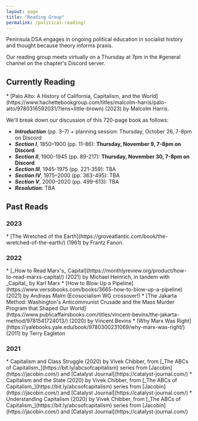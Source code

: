 ```yaml
---
layout: page
title: "Reading Group"
permalink: /political-reading/
---
```

Peninsula DSA engages in ongoing political education in socialist history and thought because theory informs praxis. 
<br>

Our reading group meets virtually on a Thursday at 7pm in the #general channel on the chapter's Discord server.

<h2>Currently Reading</h2>
* [Palo Alto: A History of California, Capitalism, and the World](https://www.hachettebookgroup.com/titles/malcolm-harris/palo-alto/9780316592031/?lens=little-brown) (2023) by Malcolm Harris.
<br>

We'll break down our discussion of this 720-page book as follows:

- **_Introduction_** (pp. 3–7) + planning session: Thursday, October 26, 7-8pm on Discord
- **_Section I_**, 1850–1900 (pp. 11-86): **Thursday, November 9, 7-8pm on Discord**
- **_Section II_**, 1900-1945 (pp. 89-217): **Thursday, November 30, 7-8pm on Discord**
- **_Section III_**, 1945-1975 (pp. 221-359): TBA
- **_Section IV_**, 1975–2000 (pp. 363-495): TBA
- **_Section V_**, 2000–2020 (pp. 499-613): TBA
- **_Resolution_**: TBA

<h2>Past Reads</h2>

<h3>2023</h3>
* [The Wretched of the Earth](https://groveatlantic.com/book/the-wretched-of-the-earth/) (1961) by Frantz Fanon.

<h3>2022</h3>
* [_How to Read Marx's_ Capital](https://monthlyreview.org/product/how-to-read-marxs-capital/) (2021) by Michael Heinrich, in tandem with _Capital_ by Karl Marx
* [How to Blow Up a Pipeline](https://www.versobooks.com/books/3665-how-to-blow-up-a-pipeline) (2021) by Andreas Malm (Ecosocialism WG crossover!)
* [The Jakarta Method: Washington's Anticommunist Crusade and the Mass Murder Program that Shaped Our World](https://www.publicaffairsbooks.com/titles/vincent-bevins/the-jakarta-method/9781541724013/) (2020) by Vincent Bevins
* [Why Marx Was Right](https://yalebooks.yale.edu/book/9780300231069/why-marx-was-right/) (2011) by Terry Eagleton

<h3>2021</h3>
* Capitalism and Class Struggle (2020) by Vivek Chibber, from [_The ABCs of Capitalism_](https://bit.ly/abcsofcapitalism) series from [Jacobin](https://jacobin.com/) and [Catalyst Journal](https://catalyst-journal.com/)
* Capitalism and the State (2020) by Vivek Chibber, from [_The ABCs of Capitalism_](https://bit.ly/abcsofcapitalism) series from [Jacobin](https://jacobin.com/) and [Catalyst Journal](https://catalyst-journal.com/)
* Understanding Capitalism (2020) by Vivek Chibber, from [_The ABCs of Capitalism_](https://bit.ly/abcsofcapitalism) series from [Jacobin](https://jacobin.com/) and [Catalyst Journal](https://catalyst-journal.com/)
